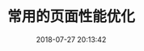 ---
title: 常用的页面性能优化
date: 2018-07-27 20:13:42
tags: [JavaScript]
categories: [Browser]
description: 常用的页面性能优化注意事项和原因
---